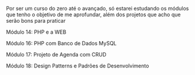 Por ser um curso do zero até o avançado, só estarei estudando os módulos que tenho o objetivo de me aprofundar, além dos projetos que acho que serão bons para praticar

Módulo 14: PHP e a WEB

Módulo 16: PHP com Banco de Dados MySQL

Módulo 17: Projeto de Agenda com CRUD

Módulo 18: Design Patterns e Padrões de Desenvolvimento